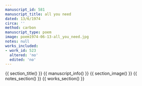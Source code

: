 ```yaml
---
manuscript_id: 581
manuscript_title: all you need
dated: 13/6/1974
circa: ''
method: carbon
manuscript_type: poem
image: poem1974-06-13-all_you_need.jpg
notes: null
works_included:
- work_id: 523
  altered: 'no'
  edited: 'no'
---
```


{{ section_title() }}
{{ manuscript_info() }}
{{ section_image() }}
{{ notes_section() }}
{{ works_section() }}
